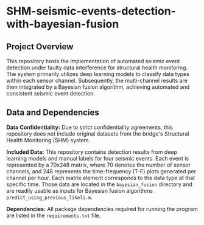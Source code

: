 SHM-seismic-events-detection-with-bayesian-fusion
=====

Project Overview
--
This repository hosts the implementation of automated seismic event detection under faulty data interference for structural health monitoring. The system primarily utilizes deep learning models to classify data types within each sensor channel. Subsequently, the multi-channel results are then integrated by a Bayesian fusion algorithm, achieving
automated and consistent seismic event detection.

Data and Dependencies
--
**Data Confidentiality:** Due to strict confidentiality agreements, this repository does not include original datasets from the bridge's Structural Health Monitoring (SHM) system.

**Included Data:** This repository contains detection results from deep learning models and manual labels for four seismic events. Each event is represented by a 70x248 matrix, where 70 denotes the number of sensor channels, and 248 represents the time-frequency (T-F) plots generated per channel per hour. Each matrix element corresponds to the data type at that specific time. Those data are located in the `bayesian_fusion` directory and are readily usable as inputs for Bayesian fusion algorithms `predict_using_previous_likeli.m`.

**Dependencies:** All package dependencies required for running the program are listed in the `requirements.txt` file.

